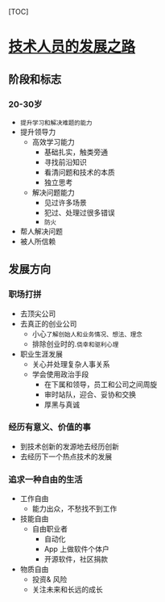
[TOC]

# [技术人员的发展之路](http://coolshell.cn/articles/17583.html)

## 阶段和标志
### 20-30岁
- `提升学习和解决难题的能力`
- 提升领导力
	- 高效学习能力
		- 基础扎实，触类旁通
		- 寻找前沿知识
		- 看清问题和技术的本质
		- 独立思考
	- 解决问题能力
		- 见过许多场景
		- 犯过、处理过很多错误
		- `防火`
- 帮人解决问题
- 被人所信赖

## 发展方向
### 职场打拼
- 去顶尖公司
- 去真正的创业公司
	- 小心`了解创始人和业务情况、想法、理念`
	- 排除创业时的.`侥幸和驱利心理`
- 职业生涯发展
	- 关心并处理复杂人事关系
	- 学会使用政治手段
		- 在下属和领导，员工和公司之间周旋
		- 审时站队，迎合、妥协和交换
		- 厚黑与真诚

### 经历有意义、价值的事
- 到技术创新的发源地去经历创新
- 去经历下一个热点技术的发展

### 追求一种自由的生活
- 工作自由
	- 能力出众，不愁找不到工作
- 技能自由
	- 自由职业者
		- 自动化
		- App 上做软件个体户
		- 开源软件，社区捐款
- 物质自由
	- 投资& 风险
	- 关注未来和长远的成长